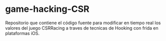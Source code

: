 # game-hacking-CSR
Repositorio que contiene el código fuente para modificar en tiempo real los valores del juego CSRRacing a traves de tecnicas de Hooking con frida en plataformas iOS. 
